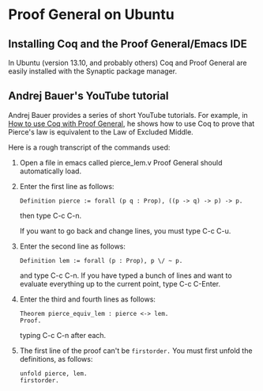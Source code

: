 # Proof General on Ubuntu

## Installing Coq and the Proof General/Emacs IDE
In Ubuntu (version 13.10, and probably others) Coq and Proof General are easily
installed with the Synaptic package manager.

## Andrej Bauer's YouTube tutorial
Andrej Bauer provides a series of short YouTube tutorials.
For example, in [How to use Coq with Proof General][], he shows how to use Coq
to prove that Pierce's law is equivalent to the Law of Excluded Middle.  

Here is a rough transcript of the commands used:

1.  Open a file in emacs called pierce_lem.v  Proof General should automatically
    load. 

2.  Enter the first line as follows:
   
        Definition pierce := forall (p q : Prop), ((p -> q) -> p) -> p.
	   
    then type C-c C-n.  
	
    If you want to go back and change lines, you must type C-c C-u.

3.  Enter the second line as follows:

        Definition lem := forall (p : Prop), p \/ ~ p.

	and type C-c C-n.  If you have typed a bunch of lines and want to evaluate
	everything up to the current point, type C-c C-Enter.

4.  Enter the third and fourth lines as follows:

        Theorem pierce_equiv_lem : pierce <-> lem.
		Proof.
	
	typing C-c C-n after each.
	
5.  The first line of the proof can't be `firstorder.`  You must first unfold
    the definitions, as follows:
	
	    unfold pierce, lem.
		firstorder.


[How to use Coq with Proof General]: http://youtu.be/l6zqLJQCnzo
